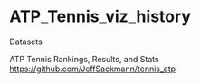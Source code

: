 # ATP_Tennis_viz_history

Datasets

ATP Tennis Rankings, Results, and Stats https://github.com/JeffSackmann/tennis_atp
